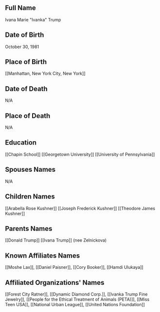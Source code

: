 ## Full Name
Ivana Marie "Ivanka" Trump

## Date of Birth
October 30, 1981

## Place of Birth
[[Manhattan, New York City, New York]]

## Date of Death
N/A

## Place of Death
N/A

## Education
[[Chapin School]]
[[Georgetown University]]
[[University of Pennsylvania]]

## Spouses Names
N/A

## Children Names
[[Arabella Rose Kushner]]
[[Joseph Frederick Kushner]]
[[Theodore James Kushner]]

## Parents Names
[[Donald Trump]]
[[Ivana Trump]] (nee Zelnickova)

## Known Affiliates Names
[[Moshe Lax]], [[Daniel Paisner]], [[Cory Booker]], [[Hamdi Ulukaya]]

## Affiliated Organizations' Names
[[Forest City Ratner]], [[Dynamic Diamond Corp.]], [[Ivanka Trump Fine Jewelry]], [[People for the Ethical Treatment of Animals (PETA)]], [[Miss Teen USA]], [[National Urban League]], [[United Nations Foundation]]

